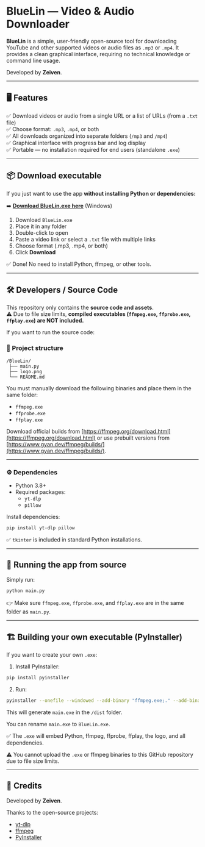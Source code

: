 
# BlueLin — Video & Audio Downloader

**BlueLin** is a simple, user-friendly open-source tool for downloading YouTube and other supported videos or audio files as `.mp3` or `.mp4`.
It provides a clean graphical interface, requiring no technical knowledge or command line usage.

Developed by **Zeiven**.

---

## 🖥️ Features

✅ Download videos or audio from a single URL or a list of URLs (from a `.txt` file)  
✅ Choose format: `.mp3`, `.mp4`, or both  
✅ All downloads organized into separate folders (`/mp3` and `/mp4`)  
✅ Graphical interface with progress bar and log display  
✅ Portable — no installation required for end users (standalone `.exe`)  

---

## 📦 Download executable

If you just want to use the app **without installing Python or dependencies:**

➡️ **[Download BlueLin.exe here](link-to-your-release-or-external-host)** (Windows)

1. Download `BlueLin.exe`
2. Place it in any folder
3. Double-click to open
4. Paste a video link or select a `.txt` file with multiple links
5. Choose format (.mp3, .mp4, or both)
6. Click **Download**

✅ Done! No need to install Python, ffmpeg, or other tools.

---

## 🛠️ Developers / Source Code

This repository only contains the **source code and assets**.  
⚠️ Due to file size limits, **compiled executables (`ffmpeg.exe`, `ffprobe.exe`, `ffplay.exe`) are NOT included.**

If you want to run the source code:

### 📂 Project structure

```
/BlueLin/
 ├── main.py
 ├── logo.png
 └── README.md
```

You must manually download the following binaries and place them in the same folder:

- `ffmpeg.exe`
- `ffprobe.exe`
- `ffplay.exe`

Download official builds from [https://ffmpeg.org/download.html](https://ffmpeg.org/download.html) or use prebuilt versions from [https://www.gyan.dev/ffmpeg/builds/](https://www.gyan.dev/ffmpeg/builds/).

---

### ⚙️ Dependencies

- Python 3.8+
- Required packages:
    - `yt-dlp`
    - `pillow`

Install dependencies:

```bash
pip install yt-dlp pillow
```

✅ `tkinter` is included in standard Python installations.

---

## 🚀 Running the app from source

Simply run:

```bash
python main.py
```

👉 Make sure `ffmpeg.exe`, `ffprobe.exe`, and `ffplay.exe` are in the same folder as `main.py`.

---

## 🏗️ Building your own executable (PyInstaller)

If you want to create your own `.exe`:

1. Install PyInstaller:

```bash
pip install pyinstaller
```

2. Run:

```bash
pyinstaller --onefile --windowed --add-binary "ffmpeg.exe;." --add-binary "ffprobe.exe;." --add-binary "ffplay.exe;." --add-data "logo.png;." main.py
```

This will generate `main.exe` in the `/dist` folder.

You can rename `main.exe` to `BlueLin.exe`.

✅ The `.exe` will embed Python, ffmpeg, ffprobe, ffplay, the logo, and all dependencies.

⚠️ You cannot upload the `.exe` or ffmpeg binaries to this GitHub repository due to file size limits.

---

## 🙌 Credits

Developed by **Zeiven**.

Thanks to the open-source projects:
- [yt-dlp](https://github.com/yt-dlp/yt-dlp)
- [ffmpeg](https://ffmpeg.org/)
- [PyInstaller](https://pyinstaller.org/)
